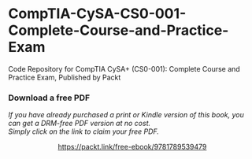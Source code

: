 # CompTIA-CySA-CS0-001-Complete-Course-and-Practice-Exam
Code Repository for CompTIA CySA+ (CS0-001): Complete Course and Practice Exam, Published by Packt
### Download a free PDF

 <i>If you have already purchased a print or Kindle version of this book, you can get a DRM-free PDF version at no cost.<br>Simply click on the link to claim your free PDF.</i>
<p align="center"> <a href="https://packt.link/free-ebook/9781789539479">https://packt.link/free-ebook/9781789539479 </a> </p>